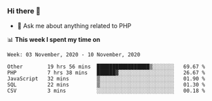 ### Hi there 👋

<!--
**mustafaculban/mustafaculban** is a ✨ _special_ ✨ repository because its `README.md` (this file) appears on your GitHub profile.

Here are some ideas to get you started:

- 🌱 I’m currently learning ...
- 👯 I’m looking to collaborate on ...
- 🤔 I’m looking for help with ...
- 📫 How to reach me: ...
- 😄 Pronouns: ...
- ⚡ Fun fact: ...

-->
- 💬 Ask me about anything related to PHP


📊 **This week I spent my time on**
<!--START_SECTION:waka-->
```text
Week: 03 November, 2020 - 10 November, 2020

Other        19 hrs 56 mins  █████████████████▒░░░░░░░   69.67 % 
PHP          7 hrs 38 mins   ██████▓░░░░░░░░░░░░░░░░░░   26.67 % 
JavaScript   32 mins         ▒░░░░░░░░░░░░░░░░░░░░░░░░   01.90 % 
SQL          22 mins         ▒░░░░░░░░░░░░░░░░░░░░░░░░   01.30 % 
CSV          3 mins          ░░░░░░░░░░░░░░░░░░░░░░░░░   00.18 % 
```
<!--END_SECTION:waka-->
